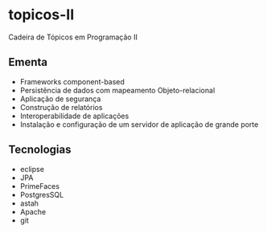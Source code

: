 # topicos-II
Cadeira de Tópicos em Programação II

## Ementa
   - Frameworks component-based
   - Persistência de dados com mapeamento Objeto-relacional
   - Aplicação de segurança
   - Construção de relatórios
   - Interoperabilidade de aplicações
   - Instalação e configuração de um servidor de aplicação de grande porte
  
## Tecnologias
   - eclipse
   - JPA
   - PrimeFaces
   - PostgresSQL
   - astah 
   - Apache
   - git
